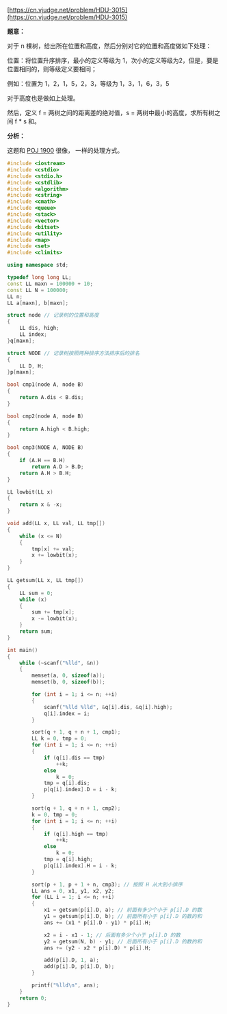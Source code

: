 [https://cn.vjudge.net/problem/HDU-3015](https://cn.vjudge.net/problem/HDU-3015)

**题意：**

对于 n 棵树，给出所在位置和高度，然后分别对它的位置和高度做如下处理：

位置：将位置升序排序，最小的定义等级为 1，次小的定义等级为2，但是，要是位置相同的，则等级定义要相同；

例如：位置为 1，2，1，5，2，3，等级为 1，3，1，6，3，5

对于高度也是做如上处理。

然后，定义 f = 两树之间的距离差的绝对值，s = 两树中最小的高度，求所有树之间 f * s 和。

**分析：**

这题和 [POJ 1900](https://github.com/Hapoa/Accepted/blob/master/24%20-%20%E6%A0%91%E7%8A%B6%E6%95%B0%E7%BB%84/011%20-%20POJ%201900.md) 很像，
一样的处理方式。

```c++
#include <iostream>
#include <cstdio>
#include <stdio.h>
#include <cstdlib>
#include <algorithm>
#include <cstring>
#include <cmath>
#include <queue>
#include <stack>
#include <vector>
#include <bitset>
#include <utility>
#include <map>
#include <set>
#include <climits>

using namespace std;

typedef long long LL;
const LL maxn = 100000 + 10;
const LL N = 100000;
LL n;
LL a[maxn], b[maxn];

struct node // 记录树的位置和高度
{
	LL dis, high;
	LL index;
}q[maxn];

struct NODE // 记录树按照两种排序方法排序后的排名
{
	LL D, H;
}p[maxn];

bool cmp1(node A, node B)
{
	return A.dis < B.dis;
}

bool cmp2(node A, node B)
{
	return A.high < B.high;
}

bool cmp3(NODE A, NODE B)
{
	if (A.H == B.H)
		return A.D > B.D;
	return A.H > B.H;
}

LL lowbit(LL x)
{
	return x & -x;
}

void add(LL x, LL val, LL tmp[])
{
	while (x <= N)
	{
		tmp[x] += val;
		x += lowbit(x);
	}
}

LL getsum(LL x, LL tmp[])
{
	LL sum = 0;
	while (x)
	{
		sum += tmp[x];
		x -= lowbit(x);
	}
	return sum;
}

int main()
{
	while (~scanf("%lld", &n))
	{
		memset(a, 0, sizeof(a));
		memset(b, 0, sizeof(b));

		for (int i = 1; i <= n; ++i)
		{
			scanf("%lld %lld", &q[i].dis, &q[i].high);
			q[i].index = i;
		}

		sort(q + 1, q + n + 1, cmp1);
		LL k = 0, tmp = 0;
		for (int i = 1; i <= n; ++i)
		{
			if (q[i].dis == tmp)
				++k;
			else
				k = 0;
			tmp = q[i].dis;
			p[q[i].index].D = i - k;
		}

		sort(q + 1, q + n + 1, cmp2);
		k = 0, tmp = 0;
		for (int i = 1; i <= n; ++i)
		{
			if (q[i].high == tmp)
				++k;
			else
				k = 0;
			tmp = q[i].high;
			p[q[i].index].H = i - k;
		}

		sort(p + 1, p + 1 + n, cmp3); // 按照 H 从大到小排序
		LL ans = 0, x1, y1, x2, y2;
		for (LL i = 1; i <= n; ++i)
		{
			x1 = getsum(p[i].D, a); // 前面有多少个小于 p[i].D 的数
			y1 = getsum(p[i].D, b); // 前面所有小于 p[i].D 的数的和
			ans += (x1 * p[i].D - y1) * p[i].H;

			x2 = i - x1 - 1; // 后面有多少个小于 p[i].D 的数
			y2 = getsum(N, b) - y1; // 后面所有小于 p[i].D 的数的和
			ans += (y2 - x2 * p[i].D) * p[i].H;

			add(p[i].D, 1, a);
			add(p[i].D, p[i].D, b);
		}

		printf("%lld\n", ans);
	}
	return 0;
}
```
